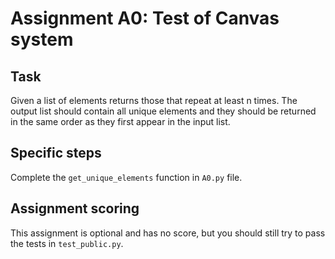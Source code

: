 # Assignment A0: Test of Canvas system


## Task

Given a list of elements returns those that repeat at least n times. The output list should contain all unique elements and they should be returned in the same order as they first appear in the input list.

## Specific steps

Complete the `get_unique_elements` function in `A0.py` file.

## Assignment scoring

This assignment is optional and has no score, but you should still try to pass the tests in `test_public.py`.
